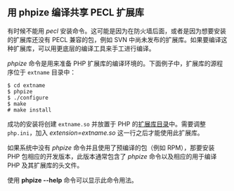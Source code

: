 用 phpize 编译共享 PECL 扩展库
------------------------------

有时候不能用 *pecl*
安装命令。这可能是因为在防火墙后面，或者是因为想要安装的扩展库还没有
PECL 兼容的包，例如 SVN
中尚未发布的扩展库。如果要编译这种扩展库，可以用更底层的编译工具来手工进行编译。

*phpize* 命令是用来准备 PHP
扩展库的编译环境的。下面例子中，扩展库的源程序位于 `extname` 目录中：

    $ cd extname
    $ phpize
    $ ./configure
    $ make
    # make install

成功的安装将创建 `extname.so` 并放置于 PHP
的<a href="/ini/core.html#ini.extension-dir" class="link">扩展库目录</a>中。需要调整
`php.ini`，加入 *extension=extname.so* 这一行之后才能使用此扩展库。

如果系统中没有 *phpize* 命令并且使用了预编译的包（例如 RPM），那要安装
PHP 包相应的开发版本，此版本通常包含了 *phpize* 命令以及相应的用于编译
PHP 及其扩展库的头文件。

使用 **phpize --help** 命令可以显示此命令用法。
